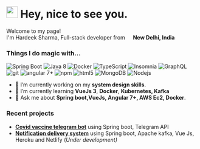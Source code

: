 <h1><img src="https://emojis.slackmojis.com/emojis/images/1531849430/4246/blob-sunglasses.gif?1531849430" width="30"/> Hey, nice to see you.</h1>

<p>Welcome to my page! </br> I'm Hardeek Sharma, Full-stack developer from <img src="https://image.flaticon.com/icons/svg/197/197419.svg" width="13"/> <b>New Delhi, India</b>
<h3>Things I do magic with...</h3>
<p>
  
  <img alt="Spring Boot" src="https://img.shields.io/badge/-Spring-green?style=flat-square&logo=Spring&logoColor=white" />
  <img alt="Java 8" src="https://img.shields.io/badge/-Java-c96c36?style=flat-square&logo=java&logoColor=white" />
  <img alt="Docker" src="https://img.shields.io/badge/-Docker-46a2f1?style=flat-square&logo=docker&logoColor=white" />
  <img alt="TypeScript" src="https://img.shields.io/badge/-TypeScript-007ACC?style=flat-square&logo=typescript&logoColor=white" />
  <img alt="Insomnia" src="https://img.shields.io/badge/-Insomnia-5849BE?style=flat-square&logo=insomnia&logoColor=white" />
  <img alt="GraphQL" src="https://img.shields.io/badge/-GraphQL-E10098?style=flat-square&logo=graphql&logoColor=white" />
  <img alt="git" src="https://img.shields.io/badge/-Git-F05032?style=flat-square&logo=git&logoColor=white" />
  <img alt="angular 7+" src="https://img.shields.io/badge/-Angular-DD0031?style=flat-square&logo=angular&logoColor=white" />
  <img alt="npm" src="https://img.shields.io/badge/-NPM-CB3837?style=flat-square&logo=npm&logoColor=white" />
  <img alt="html5" src="https://img.shields.io/badge/-HTML5-E34F26?style=flat-square&logo=html5&logoColor=white" />
  <img alt="MongoDB" src="https://img.shields.io/badge/-MongoDB-13aa52?style=flat-square&logo=mongodb&logoColor=white" />
  <img alt="Nodejs" src="https://img.shields.io/badge/-Nodejs-43853d?style=flat-square&logo=Node.js&logoColor=white" />
</p>

- 🔭  I’m currently working on my **system design skills**.
- 🌱  I’m currently learning **VueJs 3**, **Docker**, **Kubernetes, Kafka**
- 💬  Ask me about **Spring boot,VueJs, Angular 7+, AWS Ec2, Docker**.

### Recent projects
-  [**Covid vaccine telegram bot**](https://github.com/hardeeksharma/covid-vaccine-telegram-bot) using Spring boot, Telegram API
- [**Notification delivery system**](https://github.com/hardeeksharma/Notification-delivery-system-design) using Spring boot, Apache kafka, Vue Js, Heroku and Netlify (*Under development)*
